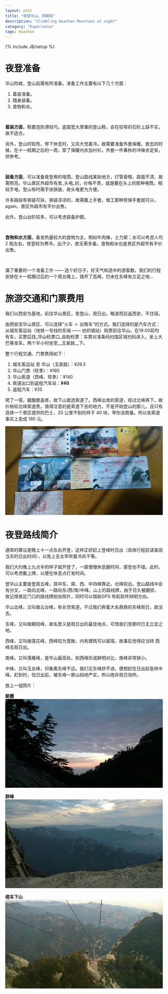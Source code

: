 ```yaml
---
layout: post
title: "夜登华山，观朝阳"
description: "Climbling Huashan Mountain at night"
category: "Experience"
tags: Huashan
---
```

{% include JB/setup %}

# 夜登准备
华山险峻，登山前需有所准备。准备工作主要有以下几个方面：

1. 着装准备。
2. 随身装备。
3. 食物和水。

<br/>

__着装方面__，鞋要选防滑轻巧。底面宽大厚重的登山鞋，会在较窄的石阶上踩不实，故不适合。

另外，登山时较热，停下休息时，又风大觉着冷。故需要准备外套保暖。我去的时候，在十一假期之后的一周，穿了保暖内衣加衬衫，外套一件春秋的冲锋衣足矣，供参考。

<br/>

__装备方面__，可以准备夜登用的电筒。登山路线某些地方，灯管昏暗，路面不清，故需照亮。华山景区外超市有卖_头电_的，价格不贵，就是戴在头上的那种电筒。相较手电，登山有时需手扶铁链，故头电更为方便。

许多路段有铁链可扶，铁链凉凉的，故需戴上手套。做工那种劳保手套就可以，again，景区外超市有平价出售。

此外，登山台阶较多，可以考虑装备护膝。

<br/>

__食物和水方面__，备发热量较大的食物为主，例如牛肉棒，士力架；水可以考虑人均 2 瓶左右，夜登较为寒冷，出汗少，故无需多备。食物和水也是景区外超市有平价出售。

<br/>

漏了重要的一个准备工作 —— 选个好日子，好天气和适中的游客数。我们的行程安排在十一假期过后的一个周五晚上，错开了高峰，仍未在东峰有立足之地...

# 旅游交通和门票费用

我们以西安为基地，前往华山景区，夜登山，观日出，略游而后返西安，不住宿。

由西安去华山景区，可以选择“火车 ＋ 出租车”的方式。我们选择的是汽车方式：从城东客运站（地铁一号线的东端 —— 纺织城站）购票前往华山。在19:00前均有车，买票后找_华山检票口_自助检票：车票对准条码扫描区域扫码进入，坐上大巴等发车。两个半小时坐至__玉泉路__下。

整个行程交通、门票费用如下：

1. 城东客运站 至 华山（玉泉路）：¥39.5
2. 华山门票（旺季）：¥180
3. 华山索道（西峰、旺季）：¥140
4. 索道出口到返程汽车站：__¥40__
5. 返程汽车：¥35

爬了一宿，腿酸膝盖疼，故下山就选索道了。西峰出发的索道，经过北峰再下，故价格较北峰索道贵。值得注意的是索道下去的地方，不是开始登山的那儿，且只有选择一个景区提供的巴士，20 公里不到的样子 40 块，宰你没商量。所以坐索道事实上变成 180 元。

![Image](/assets/image/posts/huashan-outgoings.jpg)

# 夜登路线简介

通常的建议是晚上十一点左右开登，这样正好赶上登峰时日出（具体行程前请查阅当天的日出时间），以免上去太早吹着冷风干等。

我们大约晚上九点半的样子就开登了，一路慢慢休息磨时间，感觉也不错。此时，可以考虑戴上牌，以便在休息点打发时间。

登华山主要是登其五峰，其中东、南、西、中四峰靠近，北峰较远。登山路线中会有分叉，一路向北峰，一路向东/西/南/中峰。山上的路线牌，由于日久被磨损，故记得景区门口的路线牌拍张照片，同时可以借助GPS 导航软件辩明方向。

华山北峰，又叫做云台峰，有长空索道，不过我们奔着大名鼎鼎的东峰观日，故没去。

东峰，又叫做朝阳峰，故名思义是观日出的最佳地点，可惜我们至那时已无立足之地。

西峰，又叫做莲花峰，西峰较为宽敞，内有建筑可以留宿。故事后觉得应当转 西峰去观日出。

南峰，又叫落雁峰，是华山最高处。和西峰形成鲜明对比，南峰非常狭小。

中锋，又叫玉女峰，印象离东峰不远。我们见东峰挤不进，便想赶在日出前急转中峰。赶到时，恰日出前，被东峰一屏山挡地严实，所以绝非观日场所。

放上一组照片：

__朝霞__
![Image](/assets/image/posts/huashan-sunglow.jpg)

__群峰__
![Image](/assets/image/posts/huashan-landscape.jpg)

__缆车下山__
![Image](/assets/image/posts/huashan-cableway.jpg)

